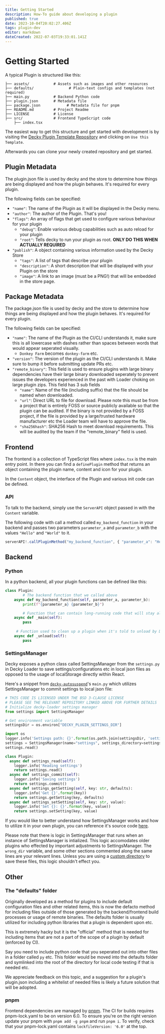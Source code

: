 ```yaml
---
title: Getting Started
description: How-To guide about developing a plugin
published: true
date: 2023-10-04T20:02:27.406Z
tags: plugin-dev
editor: markdown
dateCreated: 2022-07-03T19:33:01.141Z
---
```


# Getting Started

A typical Plugin is structured like this: 

```
├── assets/           # Assets such as images and other resources
├── defaults/				 # Plain-text configs and templates (not required)
├── main.py           # Backend Python code
├── plugin.json       # Metadata file
├── package.json			# Metadata file for pnpm
├── README.md         # Project Readme
├── LICENSE           # License
├── src/              # Frontend TypeScript code
    ├── index.tsx
```

The easiest way to get this structure and get started with development is by visiting the [Decky Plugin Template Repository](https://github.com/SteamDeckHomebrew/decky-plugin-template) and clicking on `Use this Template`.

Afterwards you can clone your newly created repository and get started.

## Plugin Metadata

The plugin.json file is used by decky and the store to determine how things are being displayed and how the plugin behaves. It's required for every plugin.

The following fields can be specified:
- `"name"`: The name of the Plugin as it will be displayed in the Decky menu.
- `"author"`: The author of the Plugin. That's you!
- `"flags"`: An array of flags that get used to configure various behaviour for your plugin
    - `"debug"`: Enable various debug capabilities such as auto reload for your plugin
    - `"root"`: Tells decky to run your plugin as root. **ONLY DO THIS WHEN ACTUALLY REQUIRED**
- `"publish"`: A object containing various information used by the Decky Store
    - `"tags"`: A list of tags that describe your plugin
    - `"description"`: A short description that will be displayed with your Plugin on the store
    - `"image"`: A link to an image (must be a PNG!) that will be embedded in the store page.
    
## Package Metadata

The package.json file is used by decky and the store to determine how things are being displayed and how the plugin behaves. It's required for every plugin.

The following fields can be specified:
- `"name"`: The name of the Plugin as the CI/CLI understands it, make sure this is all lowercase with dashes rather than spaces between words that would appear seperated visually.
  - `Donkey Farm` becomes `donkey-farm` etc.
- `"version"`: The version of the plugin as the CI/CLI understands it. Make sure to bump it before submitting update PRs etc.
- `"remote_binary"`: This field is used to ensure plugins with large binary dependencies have their large binary downloaded seperately to prevent issues the developers experienced in the past with Loader choking on large plugin zips. This field has 3 sub fields
  - `"name"`: Name of the file (including suffix) that the file should be named when downloaded.
  - `"url"`: Direct URL to file for download. Please note this must be from a project that is entirely FOSS or source publicly available so that the plugin can be audited. If the binary is not provided by a FOSS project, if the file is provided by a large/trusted hardware manufacturer etc the Loader team will have to approve the file.
  - `"sha256hash"`: SHA256 Hash to meet download requirements. This will be audited by the team if the "remote_binary" field is used.
    
## Frontend

The frontend is a collection of TypeScript files where `index.tsx` is the main entry point.
In there you can find a `definePlugin` method that returns an object containing the plugin name, content and icon for your plugin.

In the `Content` object, the interface of the Plugin and various init code can be defined.

### API

To talk to the backend, simply use the `ServerAPI` object passed in with the `Content` variable.

The following code with call a method called `my_backend_function` in your backend and passes two parameters `parameter_a` and `parameter_b` with the values `"Hello"` and `"World"` to it.
```ts
serverAPI!.callPluginMethod("my_backend_function", { "parameter_a": "Hello", "parameter_b": "World" });
```

## Backend

### Python

In a python backend, all your plugin functions can be defined like this:
```python
class Plugin:
		# The backend function that we called above
    async def my_backend_function(self, parameter_a, parameter_b):
        print(f"{parameter_a} {parameter_b}")

		# Function that can contain long-running code that will stay alive for the entire duration of your plugin
    async def _main(self):
        pass
        
     # Function used to clean up a plugin when it's told to unload by Decky-Loader
    async def _unload(self):
        pass

```

### SettingsManager

Decky exposes a python class called SettingsManager from the ``settings.py`` in Decky Loader to save settings/configurations etc in local json files as opposed to the usage of localStorage directly within React.

Here's a snippet from [``decky-autosuspend``](https://github.com/jurassicplayer/decky-autosuspend/blob/main/main.py)'s ``main.py`` which utilizes SettingsManager to commit settings to local json file:
```py
# THIS CODE IS LICENSED UNDER THE BSD 3-CLAUSE LICENSE
# PLEASE SEE THE RELEVANT REPOSITORY LINKED ABOVE FOR FURTHER DETAILS
# Initialize decky-loader settings manager
from settings import SettingsManager

# Get environment variable
settingsDir = os.environ["DECKY_PLUGIN_SETTINGS_DIR"]

import os
logger.info('Settings path: {}'.format(os.path.join(settingsDir, 'settings.json'))
settings = SettingsManager(name="settings", settings_directory=settingsDir)
settings.read()

class Plugin:
  async def settings_read(self):
    logger.info('Reading settings')
    return settings.read()
  async def settings_commit(self):
    logger.info('Saving settings')
    return settings.commit()
  async def settings_getSetting(self, key: str, defaults):
    logger.info('Get {}'.format(key))
    return settings.getSetting(key, defaults)
  async def settings_setSetting(self, key: str, value):
    logger.info('Set {}: {}'.format(key, value))
    return settings.setSetting(key, value)
```

If you would like to better understand how SettingsManager works and how to utilize it in your own plugin, you can reference it's source code [here](https://github.com/SteamDeckHomebrew/decky-loader/blob/main/backend/settings.py).

Please note that there is logic in SettingsManager that runs when an instance of SettingsManager is intialized. This logic accomodates older plugins who effected by important adjustments to SettingsManager. The ``wrong_dir`` variable, and some other sections commented along the same lines are your relevant lines. Unless you are using a [custom directory](https://github.com/SteamDeckHomebrew/decky-loader/blob/main/backend/settings.py#L9) to save these files, this logic shouldn't effect you.


## Other

### The "defaults" folder

Originally developed as a method for plugins to include default configuration files and other related items, this is now the defacto method for including files outside of those generated by the backend/frontend build processes or usage of remote binaries. The defaults folder is usually utilized  for including python libraries that a plugin is dependent upon etc.

This is extremely hacky but it is the "official" method that is needed for including items that are not a part of the scope of a plugin by default (enforced by CI).

Say you need to include python code that you seperated out into other files in a folder called ``py`` etc. This folder would be moved into the defaults folder and symlinked into the root of the directory for local code testing if that is needed etc.

We appreciate feedback on this topic, and a suggestion for a plugin's plugin.json including a whitelist of needed files is likely a future solution that will be adopted.

### pnpm
Frontend dependencies are managed by [pnpm](https://pnpm.io/). The CI for builds requires pnpm-lock.yaml to be on version 6.0. To ensure you're on the right version update your pnpm with `pnpm add -g pnpm` and run `pnpm i`. To verify, check that your pnpm-lock.yaml contains `lockfileVersion: '6.0'` at the top.
